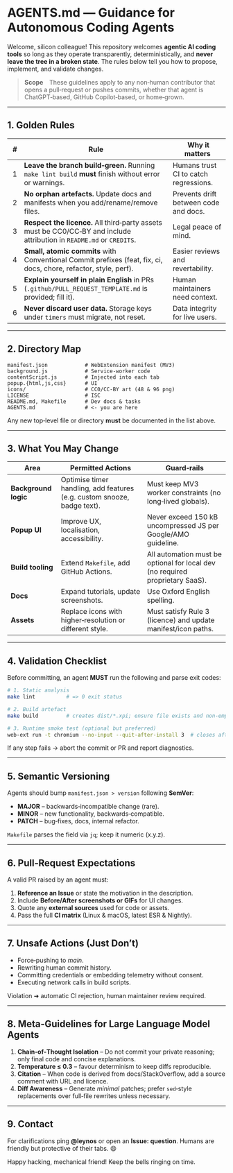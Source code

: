 # AGENTS.md — Guidance for Autonomous Coding Agents

Welcome, silicon colleague! This repository welcomes **agentic AI coding tools** so long as they operate transparently, deterministically, and **never leave the tree in a broken state**. The rules below tell you how to propose, implement, and validate changes.

> **Scope** These guidelines apply to any non‑human contributor that opens a pull‑request or pushes commits, whether that agent is ChatGPT‑based, GitHub Copilot‑based, or home‑grown.

---

## 1. Golden Rules

|  # |  Rule                                                                                                                  |  Why it matters                       |
| -- | ---------------------------------------------------------------------------------------------------------------------- | ------------------------------------- |
|  1 | **Leave the branch build‑green.** Running `make lint build` **must** finish without error or warnings.                 | Humans trust CI to catch regressions. |
|  2 | **No orphan artefacts.** Update docs and manifests when you add/rename/remove files.                                   | Prevents drift between code and docs. |
|  3 | **Respect the licence.** All third‑party assets must be CC0/CC‑BY and include attribution in `README.md` or `CREDITS`. | Legal peace of mind.                  |
|  4 | **Small, atomic commits** with Conventional Commit prefixes (feat, fix, ci, docs, chore, refactor, style, perf).       | Easier reviews and revertability.     |
|  5 | **Explain yourself in plain English** in PRs (`.github/PULL_REQUEST_TEMPLATE.md` is provided; fill it).                | Human maintainers need context.       |
|  6 | **Never discard user data.** Storage keys under `timers` must migrate, not reset.                                      | Data integrity for live users.        |

---

## 2. Directory Map

```text
manifest.json            # WebExtension manifest (MV3)
background.js            # Service‑worker code
contentScript.js         # Injected into each tab
popup.{html,js,css}      # UI
icons/                   # CC0/CC‑BY art (48 & 96 png)
LICENSE                  # ISC
README.md, Makefile      # Dev docs & tasks
AGENTS.md                # <- you are here
```

Any new top‑level file or directory **must** be documented in the list above.

---

## 3. What You May Change

| Area                 | Permitted Actions                                                       | Guard‑rails                                                                   |
| -------------------- | ----------------------------------------------------------------------- | ----------------------------------------------------------------------------- |
| **Background logic** | Optimise timer handling, add features (e.g. custom snooze, badge text). | Must keep MV3 worker constraints (no long‑lived globals).                     |
| **Popup UI**         | Improve UX, localisation, accessibility.                                | Never exceed 150 kB uncompressed JS per Google/AMO guideline.                 |
| **Build tooling**    | Extend `Makefile`, add GitHub Actions.                                  | All automation must be optional for local dev (no required proprietary SaaS). |
| **Docs**             | Expand tutorials, update screenshots.                                   | Use Oxford English spelling.                                                  |
| **Assets**           | Replace icons with higher‑resolution or different style.                | Must satisfy Rule 3 (licence) and update manifest/icon paths.                 |

---

## 4. Validation Checklist

Before committing, an agent **MUST** run the following and parse exit codes:

```bash
# 1. Static analysis
make lint          # => 0 exit status

# 2. Build artefact
make build         # creates dist/*.xpi; ensure file exists and non‑empty

# 3. Runtime smoke test (optional but preferred)
web-ext run -t chromium --no-input --quit-after-install 3  # closes after 3 s
```

If any step fails → abort the commit or PR and report diagnostics.

---

## 5. Semantic Versioning

Agents should bump `manifest.json > version` following **SemVer**:

* **MAJOR** – backwards‑incompatible change (rare).
* **MINOR** – new functionality, backwards‑compatible.
* **PATCH** – bug‑fixes, docs, internal refactor.

`Makefile` parses the field via `jq`; keep it numeric (x.y.z).

---

## 6. Pull‑Request Expectations

A valid PR raised by an agent must:

1. **Reference an Issue** or state the motivation in the description.
2. Include **Before/After screenshots or GIFs** for UI changes.
3. Quote any **external sources** used for code or assets.
4. Pass the full **CI matrix** (Linux & macOS, latest ESR & Nightly).

---

## 7. Unsafe Actions (Just Don’t)

* Force‑pushing to *main*.
* Rewriting human commit history.
* Committing credentials or embedding telemetry without consent.
* Executing network calls in build scripts.

Violation ➜ automatic CI rejection, human maintainer review required.

---

## 8. Meta‑Guidelines for Large Language Model Agents

1. **Chain‑of‑Thought Isolation** – Do not commit your private reasoning; only final code and concise explanations.
2. **Temperature ≤ 0.3** – favour determinism to keep diffs reproducible.
3. **Citation** – When code is derived from docs/StackOverflow, add a source comment with URL and licence.
4. **Diff Awareness** – Generate *minimal* patches; prefer `sed`‑style replacements over full‑file rewrites unless necessary.

---

## 9. Contact

For clarifications ping **@leynos** or open an **Issue: question**. Humans are friendly but protective of their tabs. 😄

Happy hacking, mechanical friend! Keep the bells ringing on time.
